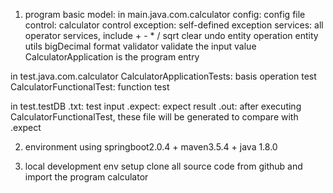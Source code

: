 1. program basic model:
in main.java.com.calculator
config:
    config file
control:
    calculator control
exception:
    self-defined exception
services:
    all operator services, include + - * / sqrt clear undo
entity
    operation entity
utils
    bigDecimal format
validator
    validate the input value
CalculatorApplication is the program entry

in test.java.com.calculator
CalculatorApplicationTests: basis operation test
CalculatorFunctionalTest: function test

in test.testDB
<testname>.txt: test input 
<testname>.expect: expect result 
<testname>.out: after executing CalculatorFunctionalTest, these file will be generated to compare with <testname>.expect

2. environment
using springboot2.0.4 + maven3.5.4 + java 1.8.0

3. local development env setup
clone all source code from github and import the program calculator


